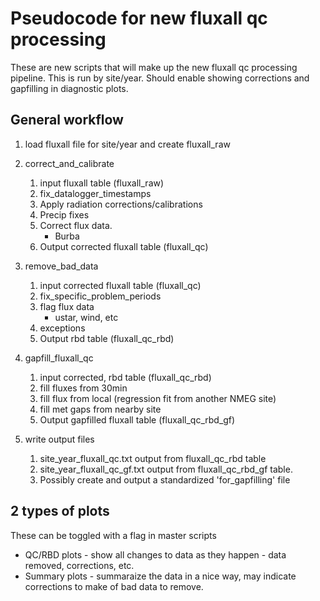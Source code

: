 # Pseudocode for new fluxall qc processing

These are new scripts that will make up the new fluxall qc processing pipeline. This is run by site/year. Should enable showing corrections and gapfilling in diagnostic plots.

## General workflow

1. load fluxall file for site/year and create fluxall_raw

2. correct_and_calibrate
    1. input fluxall table (fluxall_raw)
    2. fix_datalogger_timestamps
    3. Apply radiation corrections/calibrations
    4. Precip fixes
    5. Correct flux data.
        - Burba
    6. Output corrected fluxall table (fluxall_qc)

3. remove_bad_data
    1. input  corrected fluxall table (fluxall_qc)
    2. fix_specific_problem_periods
    3. flag flux data
        - ustar, wind, etc
    4. exceptions
    5. Output rbd table (fluxall_qc_rbd)

4. gapfill_fluxall_qc
    1. input corrected, rbd table (fluxall_qc_rbd)
    2. fill fluxes from 30min
    3. fill flux from local (regression fit from another NMEG site)
    4. fill met gaps from nearby site
    5. Output gapfilled fluxall table (fluxall_qc_rbd_gf)

5. write output files
    1. site_year_fluxall_qc.txt output from fluxall_qc_rbd table
    2. site_year_fluxall_qc_gf.txt output from fluxall_qc_rbd_gf table.
    3. Possibly create and output a standardized 'for_gapfilling' file

## 2 types of plots

These can be toggled with a flag in master scripts

* QC/RBD plots - show all changes to data as they happen - data removed, corrections, etc.
* Summary plots - summaraize the data in a nice way, may indicate corrections to make of bad data to remove.

